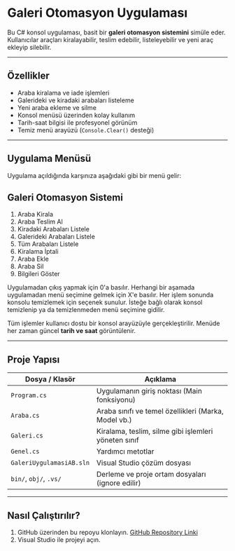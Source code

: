 # Galeri Otomasyon Uygulaması

Bu C# konsol uygulaması, basit bir **galeri otomasyon sistemini** simüle eder. Kullanıcılar araçları kiralayabilir, teslim edebilir, listeleyebilir ve yeni araç ekleyip silebilir. 

---

## Özellikler

- Araba kiralama ve iade işlemleri
- Galerideki ve kiradaki arabaları listeleme
- Yeni araba ekleme ve silme
- Konsol menüsü üzerinden kolay kullanım
- Tarih-saat bilgisi ile profesyonel görünüm  
- Temiz menü arayüzü (`Console.Clear()` desteği)  

---

## Uygulama Menüsü

Uygulama açıldığında karşınıza aşağıdaki gibi bir menü gelir:

Galeri Otomasyon Sistemi
-------------------------
1. Araba Kirala
2. Araba Teslim Al
3. Kiradaki Arabaları Listele
4. Galerideki Arabaları Listele
5. Tüm Arabaları Listele
6. Kiralama İptali
7. Araba Ekle
8. Araba Sil
9. Bilgileri Göster

Uygulamadan çıkış yapmak için 0'a basılır. Herhangi bir aşamada uygulamadan menü seçimine gelmek için X'e basılır.
Her işlem sonunda konsolu temizlemek için seçenek sunulur. İsteğe bağlı olarak konsol temizlenip ya da temizlenmeden menü seçimine gidilir.

Tüm işlemler kullanıcı dostu bir konsol arayüzüyle gerçekleştirilir. Menüde her zaman güncel **tarih ve saat** görüntülenir.

---

## Proje Yapısı

| Dosya / Klasör             | Açıklama                                              |
|----------------------------|-------------------------------------------------------|
| `Program.cs`               | Uygulamanın giriş noktası (Main fonksiyonu)           |
| `Araba.cs`                 | Araba sınıfı ve temel özellikleri (Marka, Model vb.)  |
| `Galeri.cs`                | Kiralama, teslim, silme gibi işlemleri yöneten sınıf  |
| `Genel.cs`                 | Yardımcı metotlar                                     |
| `GaleriUygulamasiAB.sln`   | Visual Studio çözüm dosyası                           |
| `bin/`, `obj/`, `.vs/`     | Derleme ve proje ortam dosyaları (ignore edilir)      |


---

## Nasıl Çalıştırılır?

1. GitHub üzerinden bu repoyu klonlayın.
  [GitHub Repository Linki](https://github.com/AlyBlt/GaleriOtomasyon.git)
2. Visual Studio ile projeyi açın.










